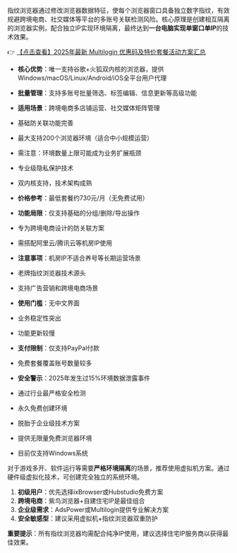 

指纹浏览器通过修改浏览器数据特征，使每个浏览器窗口具备独立数字指纹，有效规避跨境电商、社交媒体等平台的多账号关联检测风险。核心原理是创建相互隔离的浏览器实例，配合独立IP实现环境隔离，最终达到**一台电脑实现单窗口单IP**的技术效果。

👉 [【点击查看】2025年最新 Multilogin 优惠码及特价套餐活动方案汇总](https://bit.ly/multIlogin)


- **核心优势**：唯一支持谷歌+火狐双内核的浏览器，提供Windows/macOS/Linux/Android/iOS全平台用户代理
- **批量管理**：支持多账号批量筛选、标签编辑、信息更新等高级功能
- **适用场景**：跨境电商多店铺运营、社交媒体矩阵管理

- 基础防关联功能完善
- 最大支持200个浏览器环境（适合中小规模运营）
- 需注意：环境数量上限可能成为业务扩展瓶颈

- 专业级隐私保护技术
- 双内核支持，技术架构成熟
- **价格参考**：最低套餐约730元/月（无免费试用）
- **功能局限**：仅支持基础的分组/删除/导出操作

- 专为跨境电商设计的防关联方案
- 需搭配阿里云/腾讯云等机房IP使用
- **注意事项**：机房IP不适合养号等长期运营场景

- 老牌指纹浏览器技术源头
- 支持广告营销和跨境电商场景
- **使用门槛**：无中文界面

- 业务稳定性突出
- 功能更新较慢
- **支付限制**：仅支持PayPal付款

- 免费套餐覆盖账号数量较多
- **安全警示**：2025年发生过15%环境数据泄露事件

- 通过行业最严格安全检测
- 永久免费创建环境
- 脱胎于企业级技术方案

- 提供无限量免费浏览器环境
- 目前仅支持Windows系统

对于游戏多开、软件运行等需要**严格环境隔离**的场景，推荐使用虚拟机方案。通过硬件级虚拟化技术，可创建完全独立的系统环境。

1. **初级用户**：优先选择ixBrowser或Hubstudio免费方案
2. **跨境电商**：紫鸟浏览器+自建住宅IP是最佳组合
3. **企业级需求**：AdsPower或Multilogin提供专业解决方案
4. **安全敏感型**：建议采用虚拟机+指纹浏览器双重防护

**重要提示**：所有指纹浏览器均需配合纯净IP使用，建议选择住宅IP服务商以获得最佳效果。
